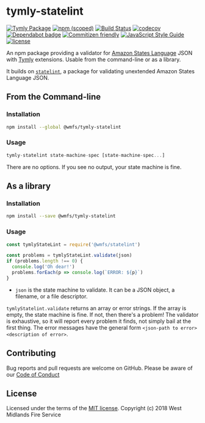 # tymly-statelint
[![Tymly Package](https://img.shields.io/badge/tymly-package-blue.svg)](https://tymly.io/) [![npm (scoped)](https://img.shields.io/npm/v/@wmfs/tymly-statelint.svg)](https://www.npmjs.com/package/@wmfs/tymly-statelint) [![Build Status](https://travis-ci.com/wmfs/tymly-statelint.svg?branch=master)](https://travis-ci.com/wmfs/tymly-statelint) [![codecov](https://codecov.io/gh/wmfs/tymly-statelint/branch/master/graph/badge.svg)](https://codecov.io/gh/wmfs/tymly-statelint) [![Dependabot badge](https://img.shields.io/badge/Dependabot-active-brightgreen.svg)](https://dependabot.com/) [![Commitizen friendly](https://img.shields.io/badge/commitizen-friendly-brightgreen.svg)](http://commitizen.github.io/cz-cli/)
[![JavaScript Style Guide](https://img.shields.io/badge/code_style-standard-brightgreen.svg)](https://standardjs.com) [![license](https://img.shields.io/github/license/mashape/apistatus.svg)](https://github.com/wmfs/tymly/blob/master/packages/statelint/LICENSE)

An npm package providing a validator for [Amazon States Language](https://states-language.net/spec.html) JSON with [Tymly](https://tymly.io/) extensions. Usable from the command-line or as a library.

It builds on [`statelint`](https://npmjs.com/package/@wmfs/statelint), a package for validating unextended Amazon States Language JSON.

## From the Command-line 

### Installation
```sh
npm install --global @wmfs/tymly-statelint
```

### Usage
```javascript
tymly-statelint state-machine-spec [state-machine-spec...]
```

There are no options. If you see no output, your state machine is fine.

## As a library 

### Installation
```sh
npm install --save @wmfs/tymly-statelint
```

### Usage
```javascript
const tymlyStateLint = require('@wmfs/statelint')

const problems = tymlyStateLint.validate(json)
if (problems.length !== 0) {
  console.log('Oh dear!')
  problems.forEach(p => console.log(`ERROR: ${p}`)
}
```

* `json` is the state machine to validate. It can be a JSON object, a filename, or a file descriptor.

`tymlyStatelint.validate` returns an array or error strings. If the array is empty, the state machine is fine. If not, then there's a problem! The validator is exhaustive, so it will report every problem it finds, not simply bail at the first thing. The error messages have the general form `<json-path to error> <description of error>`.


## Contributing

Bug reports and pull requests are welcome on GitHub. Please be aware of our [Code of Conduct](https://github.com/wmfs/tymly-statelint/blob/master/CODE_OF_CONDUCT.md)

## <a name="license"></a>License
Licensed under the terms of the [MIT license](https://github.com/wmfs/tymly-statelint/blob/master/LICENSE). Copyright (c) 2018 West Midlands Fire Service

